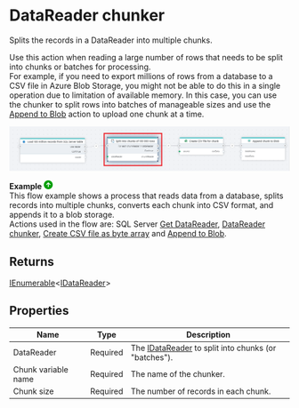 # DataReader chunker

Splits the records in a DataReader into multiple chunks.

Use this action when reading a large number of rows that needs to be split into chunks or batches for processing.  
For example, if you need to export millions of rows from a database to a CSV file in Azure Blob Storage, you might not be able to do this in a single operation due to limitation of available memory. In this case, you can use the chunker to split rows into batches of manageable sizes and use the [Append to Blob](../azure-blob-storage/append-to-blob.md) action to upload one chunk at a time.



![img](../../../../images/flow/datareader-chunker.png)

**Example** ![img](../../../../images/strz.jpg)  
This flow example shows a process that reads data from a database, splits records into multiple chunks, converts each chunk into CSV format, and appends it to a blob storage.  
Actions used in the flow are: SQL Server [Get DataReader](../sql-server/get-datareader.md), [DataReader chunker](), [Create CSV file as byte array](../csv/create-csv-file-as-byte-array.md) and [Append to Blob](../azure-blob-storage/append-to-blob.md). 

## Returns

[IEnumerable](https://learn.microsoft.com/en-us/dotnet/api/system.collections.generic.ienumerable-1)<[IDataReader]((https://learn.microsoft.com/en-us/dotnet/api/system.data.idatareader))>

## Properties

| Name                | Type     | Description                                                                                                                  |
| ------------------- | -------- | ---------------------------------------------------------------------------------------------------------------------------- |
| DataReader          | Required | The [IDataReader](https://learn.microsoft.com/en-us/dotnet/api/system.data.idatareader) to split into chunks (or "batches"). |
| Chunk variable name | Required | The name of the chunker.                                                                                                     |
| Chunk size          | Required | The number of records in each chunk.                                                                                         |
